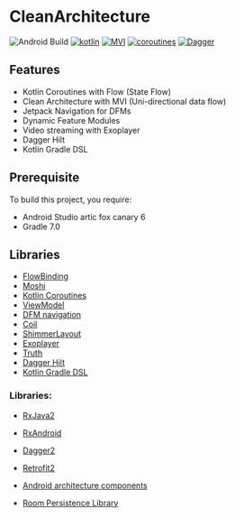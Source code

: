 # CleanArchitecture

![Android Build](https://github.com/Ezike/Baking-App-Kotlin/workflows/Android%20Build/badge.svg) [![kotlin](https://img.shields.io/badge/Kotlin-1.4.xx-blue)](https://kotlinlang.org/) [![MVI ](https://img.shields.io/badge/Architecture-MVI-brightgreen)](http://hannesdorfmann.com/android/mosby3-mvi-1) [![coroutines](https://img.shields.io/badge/Kotlin-Coroutines-orange)](https://developer.android.com/kotlin/coroutines) [![Dagger](https://img.shields.io/badge/Dagger-Hilt-orange)](https://dagger.dev/hilt)


## Features
* Kotlin Coroutines with Flow (State Flow)
* Clean Architecture with MVI (Uni-directional data flow)
* Jetpack Navigation for DFMs
* Dynamic Feature Modules
* Video streaming with Exoplayer
* Dagger Hilt
* Kotlin Gradle DSL

## Prerequisite
To build this project, you require:
- Android Studio artic fox canary 6
- Gradle 7.0

## Libraries
*   [FlowBinding](https://github.com/ReactiveCircus/FlowBinding)
*   [Moshi](https://github.com/square/moshi)
*   [Kotlin Coroutines](https://github.com/Kotlin/kotlinx.coroutines)
*   [ViewModel](https://developer.android.com/topic/libraries/architecture/viewmodel)
*   [DFM navigation](https://developer.android.com/guide/navigation/navigation-dynamic)
*   [Coil](https://github.com/coil-kt/coil)
*   [ShimmerLayout](https://github.com/facebook/shimmer-android)
*   [Exoplayer](https://github.com/google/ExoPlayer)
*   [Truth](https://github.com/google/truth)
*   [Dagger Hilt](https://dagger.dev/hilt)
*   [Kotlin Gradle DSL](https://guides.gradle.org/migrating-build-logic-from-groovy-to-kotlin)

### Libraries: ###
- [RxJava2](https://github.com/ReactiveX/RxJava)
- [RxAndroid](https://github.com/ReactiveX/RxAndroid)
- [Dagger2](https://github.com/codepath/android_guides/wiki/Dependency-Injection-with-Dagger-2)

- [Retrofit2](https://github.com/square/retrofit)
- [Android architecture components](https://developer.android.com/topic/libraries/architecture/index.html)
- [Room Persistence Library](https://developer.android.com/topic/libraries/architecture/room.html)
